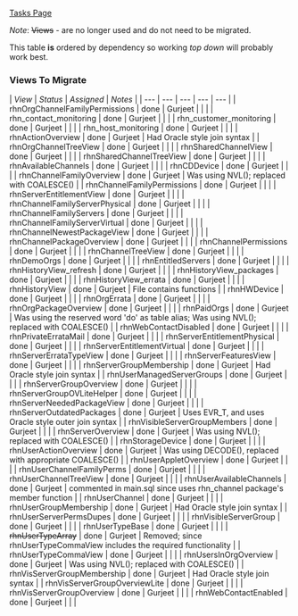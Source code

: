 [Tasks Page](PostgresTasks)

*Note*: ~~Views~~ - are no longer used and do not need to be migrated.

This table __is__ ordered by dependency so working _top down_ will probably work best.
### Views To Migrate




|  *View*  |  *Status*  |  *Assigned*  |  *Notes*  |
| --- | --- | --- | --- | --- |
| rhnOrgChannelFamilyPermissions |  done  |  Gurjeet  |   |  |
| rhn_contact_monitoring |  done  |  Gurjeet  |   |  |
| rhn_customer_monitoring |  done  |  Gurjeet  |   |  |
| rhn_host_monitoring |  done  |  Gurjeet  |   |  |
| rhnActionOverview |  done  |  Gurjeet  |  Had Oracle style join syntax  |
| rhnOrgChannelTreeView |  done  |  Gurjeet  |   |  |
| rhnSharedChannelView |  done  |  Gurjeet  |   |  |
| rhnSharedChannelTreeView |  done  |  Gurjeet  |   |  |
| rhnAvailableChannels |  done  |  Gurjeet  |   |  |
| rhnCDDevice |  done  |  Gurjeet  |   |  |
| rhnChannelFamilyOverview |  done  |  Gurjeet  |  Was using NVL(); replaced with COALESCE()  |
| rhnChannelFamilyPermissions |  done  |  Gurjeet  |   |  |
| rhnServerEntitlementView |  done  |  Gurjeet  |   |  |
| rhnChannelFamilyServerPhysical |  done  |  Gurjeet  |   |  |
| rhnChannelFamilyServers |  done  |  Gurjeet  |   |  |
| rhnChannelFamilyServerVirtual |  done  |  Gurjeet  |   |  |
| rhnChannelNewestPackageView |  done  |  Gurjeet  |   |  |
| rhnChannelPackageOverview |  done  |  Gurjeet  |   |  |
| rhnChannelPermissions |  done  |  Gurjeet  |   |  |
| rhnChannelTreeView |  done  |  Gurjeet  |   |  |
| rhnDemoOrgs |  done  |  Gurjeet  |   |  |
| rhnEntitledServers |  done  |  Gurjeet  |   |  |
| rhnHistoryView_refresh |  done  |  Gurjeet  |   |  |
| rhnHistoryView_packages |  done  |  Gurjeet  |   |  |
| rhnHistoryView_errata |  done  |  Gurjeet  |   |  |
| rhnHistoryView |  done  |  Gurjeet  |  File contains functions  |
| rhnHWDevice |  done  |  Gurjeet  |   |  |
| rhnOrgErrata |  done  |  Gurjeet  |   |  |
| rhnOrgPackageOverview |  done  |  Gurjeet  |   |  |
| rhnPaidOrgs |  done  |  Gurjeet  |  Was using the reserved word 'do' as table alias; Was using NVL(); replaced with COALESCE()  |
| rhnWebContactDisabled |  done  |  Gurjeet  |   |  |
| rhnPrivateErrataMail |  done  |  Gurjeet  |   |  |
| rhnServerEntitlementPhysical |  done  |  Gurjeet  |   |  |
| rhnServerEntitlementVirtual |  done  |  Gurjeet  |   |  |
| rhnServerErrataTypeView |  done  |  Gurjeet  |   |  |
| rhnServerFeaturesView |  done  |  Gurjeet  |   |  |
| rhnServerGroupMembership |  done  |  Gurjeet  |  Had Oracle style join syntax  |
| rhnUserManagedServerGroups |  done  |  Gurjeet  |   |  |
| rhnServerGroupOverview |  done  |  Gurjeet  |   |  |
| rhnServerGroupOVLiteHelper |  done  |  Gurjeet  |   |  |
| rhnServerNeededPackageView |  done  |  Gurjeet  |   |  |
| rhnServerOutdatedPackages |  done  |  Gurjeet  |  Uses EVR_T, and uses Oracle style outer join syntax  |
| rhnVisibleServerGroupMembers |  done  |  Gurjeet  |   |  |
| rhnServerOverview |  done  |  Gurjeet  |  Was using NVL(); replaced with COALESCE()  |
| rhnStorageDevice |  done  |  Gurjeet  |   |  |
| rhnUserActionOverview |  done  |  Gurjeet  |  Was using DECODE(), replaced with appropriate COALESCE()  |
| rhnUserAppletOverview |  done  |  Gurjeet  |   |  |
| rhnUserChannelFamilyPerms |  done  |  Gurjeet  |   |  |
| rhnUserChannelTreeView |  done  |  Gurjeet  |   |  |
| rhnUserAvailableChannels |  done  |  Gurjeet  |  commented in main.sql since uses rhn_channel package's member function  |
| rhnUserChannel |  done  |  Gurjeet  |   |  |
| rhnUserGroupMembership |  done  |  Gurjeet  |  Had Oracle style join syntax  |
| rhnUserServerPermsDupes |  done  |  Gurjeet  |   |  |
| rhnVisibleServerGroup |  done  |  Gurjeet  |   |  |
| rhnUserTypeBase |  done  |  Gurjeet  |   |  |
| ~~rhnUserTypeArray~~ |  done  |  Gurjeet  |  Removed; since rhnUserTypeCommaView includes the required functionality  |
| rhnUserTypeCommaView |  done  |  Gurjeet  |   |  |
| rhnUsersInOrgOverview |  done  | Gurjeet   |  Was using NVL(); replaced with COALESCE()  |
| rhnVisServerGroupMembership |  done  |  Gurjeet  |  Had Oracle style join syntax  |
| rhnVisServerGroupOverviewLite |  done  |  Gurjeet  |   |  |
| rhnVisServerGroupOverview |  done  |  Gurjeet  |   |  |
| rhnWebContactEnabled |  done  |  Gurjeet  |   |  |
